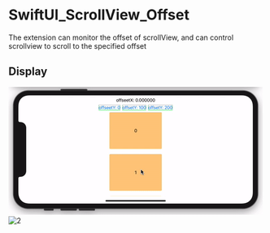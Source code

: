 # SwiftUI_ScrollView_Offset
The extension can monitor the offset of scrollView, and can control scrollview to scroll to the specified offset

## Display
![1](https://github.com/agelessman/SwiftUI_ScrollView_Offset/blob/master/Kapture%202020-07-06%20at%2017.30.24.gif)
![2]()
